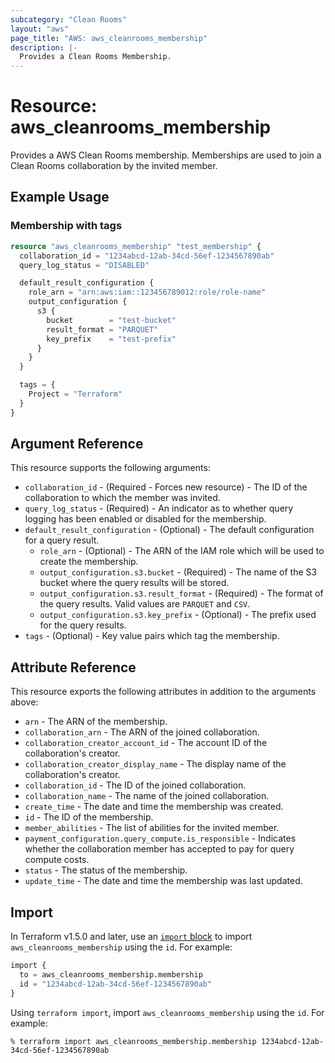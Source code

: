 ```yaml
---
subcategory: "Clean Rooms"
layout: "aws"
page_title: "AWS: aws_cleanrooms_membership"
description: |-
  Provides a Clean Rooms Membership.
---
```


# Resource: aws_cleanrooms_membership

Provides a AWS Clean Rooms membership. Memberships are used to join a Clean Rooms collaboration by the invited member.

## Example Usage

### Membership with tags

```terraform
resource "aws_cleanrooms_membership" "test_membership" {
  collaboration_id = "1234abcd-12ab-34cd-56ef-1234567890ab"
  query_log_status = "DISABLED"

  default_result_configuration {
    role_arn = "arn:aws:iam::123456789012:role/role-name"
    output_configuration {
      s3 {
        bucket        = "test-bucket"
        result_format = "PARQUET"
        key_prefix    = "test-prefix"
      }
    }
  }

  tags = {
    Project = "Terraform"
  }
}
```

## Argument Reference

This resource supports the following arguments:

* `collaboration_id` - (Required - Forces new resource) - The ID of the collaboration to which the member was invited.
* `query_log_status` - (Required) - An indicator as to whether query logging has been enabled or disabled for the membership.
* `default_result_configuration` - (Optional) - The default configuration for a query result.
    - `role_arn` - (Optional) - The ARN of the IAM role which will be used to create the membership.
    - `output_configuration.s3.bucket` - (Required) - The name of the S3 bucket where the query results will be stored.
    - `output_configuration.s3.result_format` - (Required) - The format of the query results. Valid values are `PARQUET` and `CSV`.
    - `output_configuration.s3.key_prefix` - (Optional) - The prefix used for the query results.
* `tags` - (Optional) - Key value pairs which tag the membership.

## Attribute Reference

This resource exports the following attributes in addition to the arguments above:

* `arn` - The ARN of the membership.
* `collaboration_arn` - The ARN of the joined collaboration.
* `collaboration_creator_account_id` - The account ID of the collaboration's creator.
* `collaboration_creator_display_name` - The display name of the collaboration's creator.
* `collaboration_id` - The ID of the joined collaboration.
* `collaboration_name` - The name of the joined collaboration.
* `create_time` - The date and time the membership was created.
* `id` - The ID of the membership.
* `member_abilities` - The list of abilities for the invited member.
* `payment_configuration.query_compute.is_responsible` - Indicates whether the collaboration member has accepted to pay for query compute costs.
* `status` - The status of the membership.
* `update_time` - The date and time the membership was last updated.

## Import

In Terraform v1.5.0 and later, use an [`import` block](https://developer.hashicorp.com/terraform/language/import) to import `aws_cleanrooms_membership` using the `id`. For example:

```terraform
import {
  to = aws_cleanrooms_membership.membership
  id = "1234abcd-12ab-34cd-56ef-1234567890ab"
}
```

Using `terraform import`, import `aws_cleanrooms_membership` using the `id`. For example:

```console
% terraform import aws_cleanrooms_membership.membership 1234abcd-12ab-34cd-56ef-1234567890ab
```
